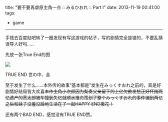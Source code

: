 title: "要不要再虐原主角一点 :: みるひおれ :: Part I"
date: 2013-11-19 00:41:00
tags:
- game
---
手贱去百度贴吧转了一圈发现有写这游戏的帖子，写的剧情完全是错的，不要乱猜误导人好吗……

先放一张True End的图

![](/assets/0046-01.png)

TRUE END 世の中、金

至于发生了什么……本外传的故事“基本都是”发生在みっくすおれ之前的，真是好剧情好结局皆大欢喜<del>本作主角小次郎因为梨奏父亲留下的上亿欠款发愁正好怀揣两亿遗产的贯太郎被车撞到失忆就顺水推舟策划了整个みっくすおれ的事件骗到两亿之后和妹子没羞没躁地生活在了一起HAPPY END撒花！</del>

还有两个BAD END，感觉没有TRUE END赞。